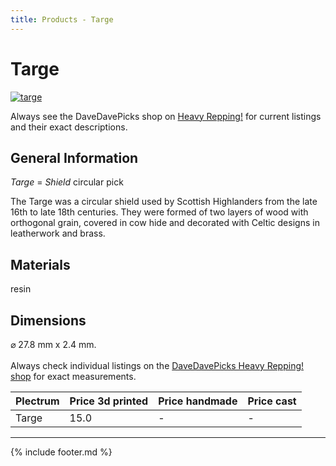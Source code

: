 ```yaml
---
title: Products - Targe
---
```

# Targe

[![targe](../../assets/images/targe.jpg "Targe")](/picks/targe)

Always see the DaveDavePicks shop on [Heavy Repping!](https://www.heavyrepping.com/shop/store/davedavepicks/) for current listings and their exact descriptions.

## General Information
*Targe* = *Shield* circular pick

The Targe was a circular shield used by Scottish Highlanders from the late 16th to late 18th centuries. They were formed of two layers of wood with orthogonal grain, covered in cow hide and decorated with Celtic designs in leatherwork and brass.

## Materials
resin

## Dimensions
&#x2300; 27.8 mm x 2.4 mm.<br/><br/>Always check individual listings on the [DaveDavePicks Heavy Repping! shop](https://www.heavyrepping.com/shop/store/davedavepicks/) for exact measurements.

| **Plectrum**                                        | **Price 3d printed**   | **Price handmade**   | **Price cast**   |
|:----------------------------------------------------|:-----------------------|:---------------------|:-----------------|
| Targe                                          | 15.0               | -             | -         |

---

{% include footer.md %}